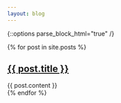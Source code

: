 ```yaml
---
layout: blog
---
```

{::options parse_block_html="true" /}

{% for post in site.posts %}
<section>
  <h2>
    <a href="{{ post.url }}">{{ post.title }}</a>
  </h2>
  {{ post.content }}
</section>
{% endfor %}
